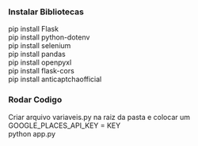 ### Instalar Bibliotecas
pip install Flask<br>
pip install python-dotenv<br>
pip install selenium<br>
pip install pandas<br>
pip install openpyxl<br>
pip install flask-cors<br>
pip install anticaptchaofficial<br>


### Rodar Codigo
Criar arquivo variaveis.py na raiz da pasta e colocar um GOOGLE_PLACES_API_KEY = KEY<br>
python app.py